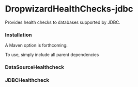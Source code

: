 # DropwizardHealthChecks-jdbc
Provides health checks to databases supported by JDBC. 

### Installation ###

A Maven option is forthcoming.

To use, simply include all parent dependencies 

### DataSourceHealthcheck ###

### JDBCHealthcheck ###




